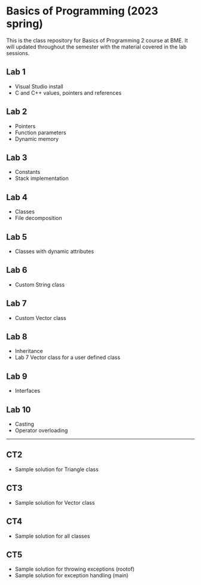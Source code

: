 # Basics of Programming (2023 spring)
This is the class repository for Basics of Programming 2 course at BME. It will updated throughout the semester with the material covered in the lab sessions.

## Lab 1
- Visual Studio install
- C and C++ values, pointers and references

## Lab 2
- Pointers
- Function parameters
- Dynamic memory

## Lab 3
- Constants
- Stack implementation

## Lab 4
- Classes
- File decomposition

## Lab 5
- Classes with dynamic attributes

## Lab 6
- Custom String class

## Lab 7
- Custom Vector class

## Lab 8
- Inheritance
- Lab 7 Vector class for a user defined class

## Lab 9
- Interfaces

## Lab 10
- Casting
- Operator overloading

---

## CT2
- Sample solution for Triangle class

## CT3
- Sample solution for Vector class

## CT4
- Sample solution for all classes

## CT5
- Sample solution for throwing exceptions (rootof)
- Sample solution for exception handling (main)
